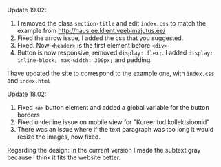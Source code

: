 Update 19.02:

1. I removed the class `section-title` and edit `index.css` to match the example from http://haus.ee.klient.veebimajutus.ee/
2. Fixed the arrow issue, I added the css that you suggested.
3. Fixed. Now `<header>` is the first element before `<div>`
4. Button is now responsive, removed `display: flex;`. I added `display: inline-block; max-width: 300px;` and padding.

I have updated the site to correspond to the example one, with `index.css` and `index.html`


Update 18.02:

1. Fixed `<a>` button element and added a global variable for the button borders
2. Fixed underline issue on mobile view for "Kureeritud kollektsioonid"
3. There was an issue where if the text paragraph was too long it would resize the images, now fixed.

Regarding the design: In the current version I made the subtext gray because I think it fits the website better.